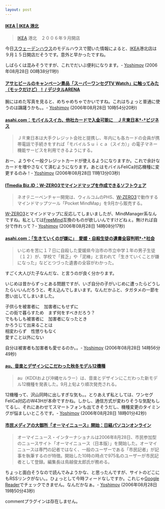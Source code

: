 ```yaml
---
layout: post
---
```

<h4><a href="http://www.ikea.com/ms/ja_JP/local_home/kohoku.html">IKEA | IKEA 港北</a></h4>
<blockquote><p><a href="http://www.ikea.jp/">IKEA</a> 港北　２００６年９月開店</p>
</blockquote>
<p>今日<a href="http://www.swedenhouse.co.jp/">スウェーデンハウス</a>のモデルハウスで聞いた情報によると、<a href="http://www.ikea.jp/">IKEA</a>港北店は９月１５日開店だそうです。意外と早かったですね。</p>
<p>しばらくは混みそうですが、これでだいぶ便利になります。- <a href="/?page=Yoshimov" class="wikipage">Yoshimov</a> (2006年08月28日 00時38分11秒)</p>
<h4><a href="http://arena.nikkeibp.co.jp/col/20060825/118322/?from=RSS">アサヒビールのキャンペーン景品「スーパーワンセグTV Watch」に触ってみた（モックだけど）！ / デジタルARENA</a></h4>
<p>腕にはめた写真を見ると、めちゃめちゃでかいですね。これはちょっと普通に使うのは躊躇うかも。。- <a href="/?page=Yoshimov" class="wikipage">Yoshimov</a> (2006年08月28日 10時54分20秒)</p>
<h4><a href="http://www.asahi.com/business/update/0827/004.html?ref=rss">asahi.com：モバイルスイカ、他社カードで入金可能に　ＪＲ東日本†-†ビジネス</a></h4>
<blockquote><p>ＪＲ東日本は大手クレジット会社と提携し、年内にも各カードの会員が携帯電話で手続きをすれば「モバイルＳｕｉｃａ（スイカ）」の電子マネー機能サービスを利用できるようにする。</p>
</blockquote>
<p>おー、ようやく一般クレジットカードが使えるようになりますか。これで余計なカードを増やさなくて済むようになります。あとはモバイルFeliCa対応機種に変更するのみ！- <a href="/?page=Yoshimov" class="wikipage">Yoshimov</a> (2006年08月28日 11時13分03秒)</p>
<h4><a href="http://www.itmedia.co.jp/bizid/articles/0608/25/news125.html">ITmedia Biz.ID：W-ZERO3でマインドマップを作成できるソフトウェア</a></h4>
<blockquote><p>ネオテニーベンチャー開発は、ウィルコムのPHS、<a href="/?page=SHARP+WS003SH" class="wikipage">W-ZERO3</a>で動作するマインドマップツール「Pocket MindMap」を9月から販売する。</p>
</blockquote>
<p><a href="/?page=SHARP+WS003SH" class="wikipage">W-ZERO3</a>とマインドマップに反応してしまいましたが、MindManager系なんですね。私としては<a href="http://freemind.sourceforge.net/">FreeMind</a>互換のものが欲しいんですけどねぇ。無ければ自分で作れって？- <a href="/?page=Yoshimov" class="wikipage">Yoshimov</a> (2006年08月28日 14時08分17秒)</p>
<h4><a href="http://www.asahi.com/national/update/0826/OSK200608260023.html?ref=rss">asahi.com：「生きていくのが嫌に」　愛媛・自殺生徒の遺書全容判明†-†社会</a></h4>
<blockquote><p>いじめを苦に１７日に自殺した愛媛県今治市の市立中学１年の男子生徒（１２）が、学校で「貧乏」や「泥棒」と言われて「生きていくことが嫌になった」などとつづった遺書の全容がわかった。</p>
</blockquote>
<p>すごく大人びた子なんだな、と言うのが良く分かります。</p>
<p>いじめは昔からずっとある問題ですが、いざ自分の子がいじめに遭ったらどうしたらいいんだろうと、考え込んでしまいます。なんだかふと、タガタメの一節を思い出してしまいました。</p>
<pre>子供らを被害者に　加害者にもせずに
この街で暮らすため　まず何をすべきだろう？
でももしも被害者に　加害者になったとき
かろうじて出来ることは
相変わらず　性懲りもなく
愛すこと以外にない
</pre>
<p>自分は被害者も加害者も愛せるのか。。- <a href="/?page=Yoshimov" class="wikipage">Yoshimov</a> (2006年08月28日 14時56分49秒)</p>
<h4><a href="http://k-tai.impress.co.jp/cda/article/news_toppage/30742.html">au、音楽とデザインにこだわった秋冬モデル12機種</a></h4>
<blockquote><p>au（KDDIおよび沖縄セルラー）は、音楽とデザインにこだわった新モデル12機種を発表した。9月上旬より順次発売される。 </p>
</blockquote>
<p>12機種って、沢山同時に出しすぎな気も。。とりあえず私としては、ワンセグFeliCa対応のW43Hが本命ですかね。しかし、通信方式が変わりそうな気配もしてるし、それにあわせてスマートフォンも出てきそうだし、機種変更のタイミングが悩ましいところです。- <a href="/?page=Yoshimov" class="wikipage">Yoshimov</a> (2006年08月28日 18時01分42秒)</p>
<h4><a href="http://pc.nikkeibp.co.jp/article/NEWS/20060828/246521/?ST=pc_news">市民メディアの大御所「オーマイニュース」開始：日経パソコンオンライン</a></h4>
<blockquote><p>オーマイニュース・インターナショナルは2006年8月28日、市民参加型のニュースサイト「オーマイニュース（日本版）」を開始した。オーマイニュースは専門の記者ではなく、一般のユーザーである「市民記者」が記事を執筆するのが特徴。開始した10時の時点で975名のユーザーが市民記者として登録。編集長は鳥越俊太郎氏が務める。</p>
</blockquote>
<p>ちょっと面白そうなので読んでみようかな、と思ったんですが、サイトのどこにもRSSリンクがない。。ひょっとして今時フィードなしですか。これじゃ<a href="http://reader.google.com/">Google Reader</a>でチェックできません。なんだかなぁ。- <a href="/?page=Yoshimov" class="wikipage">Yoshimov</a> (2006年08月28日 19時50分43秒)</p>
<p><span class="error">commentプラグインは存在しません。</span> </p>
